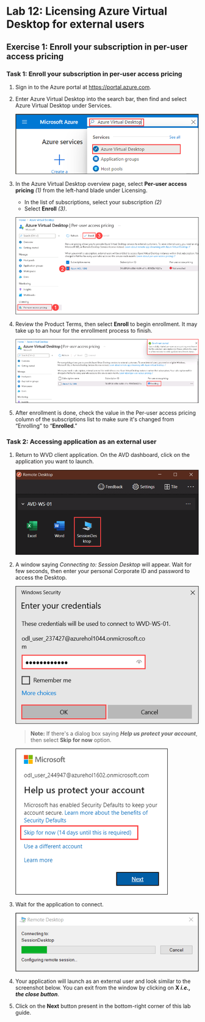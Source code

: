 # Lab 12: Licensing Azure Virtual Desktop for external users

## Exercise 1: Enroll your subscription in per-user access pricing

### Task 1: Enroll your subscription in per-user access pricing

1. Sign in to the Azure portal at https://portal.azure.com.

2. Enter Azure Virtual Desktop into the search bar, then find and select Azure Virtual Desktop under Services.

   ![](media/w1.png)

3. In the Azure Virtual Desktop overview page, select **Per-user access pricing** *(1)* from the left-hand blade under Licensing.

   - In the list of subscriptions, select your subscription *(2)*
   - Select **Enroll** *(3)*.

   ![](media/avdv237.png)

5. Review the Product Terms, then select **Enroll** to begin enrollment. It may take up to an hour for the enrollment process to finish.

   ![](media/avdv238.png)

6. After enrollment is done, check the value in the Per-user access pricing column of the subscriptions list to make sure it's changed from “Enrolling” to “**Enrolled**.”

### Task 2: Accessing application as an external user

1. Return to WVD client application. On the AVD dashboard, click on the application you want to launch.

   ![ws name.](media/ex4t2s2.png)
   
2. A window saying *Connecting to: Session Desktop* will appear. Wait for few seconds, then enter your personal Corporate ID and password to access the Desktop.
   
   ![ws name.](media/ch14.png)
   
   >**Note:** If there's a dialog box saying ***Help us protect your account***, then select **Skip for now** option.
   
   ![](media/login.png)

3. Wait for the application to connect.

   ![ws name.](media/ex4t2s4.png)

4. Your application will launch as an external user and look similar to the screenshot below. You can exit from the window by clicking on **X *i.e., the close button***. 
          
5. Click on the **Next** button present in the bottom-right corner of this lab guide. 
